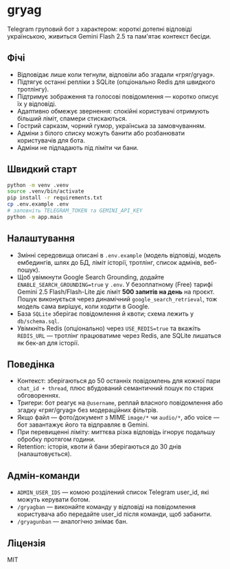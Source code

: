 # gryag

Telegram груповий бот з характером: короткі дотепні відповіді українською, живиться Gemini Flash 2.5 та пам'ятає контекст бесіди.

## Фічі

- Відповідає лише коли тегнули, відповіли або згадали «гряг/gryag».
- Підтягує останні репліки з SQLite (опціонально Redis для швидкого тротлінгу).
- Підтримує зображення та голосові повідомлення — коротко описує їх у відповіді.
- Адаптивно обмежує звернення: спокійні користувачі отримують більший ліміт, спамери стискаються.
- Гострий сарказм, чорний гумор, українська за замовчуванням.
- Адміни з білого списку можуть банити або розбанювати користувачів для бота.
- Адміни не підпадають під ліміти чи бани.

## Швидкий старт

```bash
python -m venv .venv
source .venv/bin/activate
pip install -r requirements.txt
cp .env.example .env
# заповніть TELEGRAM_TOKEN та GEMINI_API_KEY
python -m app.main
```

## Налаштування

- Змінні середовища описані в `.env.example` (модель відповіді, модель ембедингів, шлях до БД, ліміт історії, тротлінг, список адмінів, веб-пошук).
- Щоб увімкнути Google Search Grounding, додайте `ENABLE_SEARCH_GROUNDING=true` у `.env`. У безоплатному (Free) тарифі Gemini 2.5 Flash/Flash-Lite діє ліміт **500 запитів на день** на проєкт. Пошук виконується через динамічний `google_search_retrieval`, тож модель сама вирішує, коли ходити в Google.
- База `SQLite` зберігає повідомлення й квоти; схема лежить у `db/schema.sql`.
- Увімкніть Redis (опціонально) через `USE_REDIS=true` та вкажіть `REDIS_URL` — тротлінг працюватиме через Redis, але SQLite лишаться як бек-ап для історії.

## Поведінка

- Контекст: зберігаються до 50 останніх повідомлень для кожної пари `chat_id + thread`, плюс вбудований семантичний пошук по старих обговореннях.
- Тригери: бот реагує на `@username`, реплай власного повідомлення або згадку «гряг/gryag» без модераційних фільтрів.
- Якщо файл — фото/документ з MIME `image/*` чи `audio/*`, або voice — бот завантажує його та відправляє в Gemini.
- При перевищенні ліміту: миттєва різка відповідь ігнорує подальшу обробку протягом години.
- Retention: історія, квоти й бани зберігаються до 30 днів (налаштовується).

## Адмін-команди

- `ADMIN_USER_IDS` — комою розділений список Telegram user_id, які можуть керувати ботом.
- `/gryagban` — виконайте команду у відповіді на повідомлення користувача або передайте user_id після команди, щоб забанити.
- `/gryagunban` — аналогічно знімає бан.

## Ліцензія

MIT
